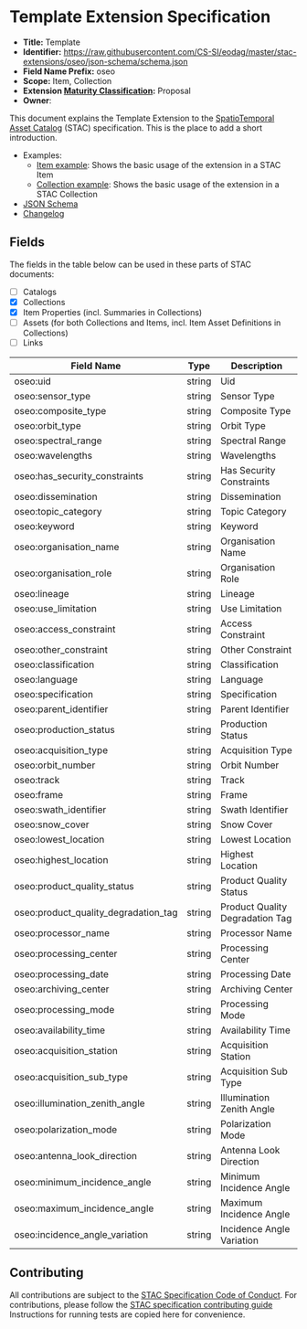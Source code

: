 # Template Extension Specification

- **Title:** Template
- **Identifier:** <https://raw.githubusercontent.com/CS-SI/eodag/master/stac-extensions/oseo/json-schema/schema.json>
- **Field Name Prefix:** oseo
- **Scope:** Item, Collection
- **Extension [Maturity Classification](https://github.com/radiantearth/stac-spec/tree/master/extensions/README.md#extension-maturity):** Proposal
- **Owner**:

This document explains the Template Extension to the [SpatioTemporal Asset Catalog](https://github.com/radiantearth/stac-spec) (STAC) specification.
This is the place to add a short introduction.

- Examples:
  - [Item example](examples/item.json): Shows the basic usage of the extension in a STAC Item
  - [Collection example](examples/collection.json): Shows the basic usage of the extension in a STAC Collection
- [JSON Schema](json-schema/schema.json)
- [Changelog](./CHANGELOG.md)

## Fields

The fields in the table below can be used in these parts of STAC documents:

- [ ] Catalogs
- [x] Collections
- [x] Item Properties (incl. Summaries in Collections)
- [ ] Assets (for both Collections and Items, incl. Item Asset Definitions in Collections)
- [ ] Links

| Field Name           | Type                      | Description                                  |
| -------------------- | ------------------------- | -------------------------------------------- |
| oseo:uid   | string                    | Uid |
| oseo:sensor_type   | string                    | Sensor Type |
| oseo:composite_type   | string                    | Composite Type |
| oseo:orbit_type   | string                    | Orbit Type |
| oseo:spectral_range   | string                    | Spectral Range |
| oseo:wavelengths   | string                    | Wavelengths |
| oseo:has_security_constraints   | string                    | Has Security Constraints |
| oseo:dissemination   | string                    | Dissemination |
| oseo:topic_category   | string                    | Topic Category |
| oseo:keyword         | string | Keyword |
| oseo:organisation_name         | string | Organisation Name |
| oseo:organisation_role         | string | Organisation Role |
| oseo:lineage         | string | Lineage |
| oseo:use_limitation         | string | Use Limitation |
| oseo:access_constraint         | string | Access Constraint |
| oseo:other_constraint         | string | Other Constraint |
| oseo:classification         | string | Classification |
| oseo:language         | string | Language |
| oseo:specification         | string | Specification |
| oseo:parent_identifier         | string | Parent Identifier |
| oseo:production_status         | string | Production Status |
| oseo:acquisition_type         | string | Acquisition Type |
| oseo:orbit_number         | string | Orbit Number |
| oseo:track         | string | Track |
| oseo:frame         | string | Frame |
| oseo:swath_identifier         | string | Swath Identifier |
| oseo:snow_cover         | string | Snow Cover |
| oseo:lowest_location         | string | Lowest Location |
| oseo:highest_location         | string | Highest Location |
| oseo:product_quality_status         | string | Product Quality Status |
| oseo:product_quality_degradation_tag         | string | Product Quality Degradation Tag |
| oseo:processor_name         | string | Processor Name |
| oseo:processing_center         | string | Processing Center |
| oseo:processing_date         | string | Processing Date |
| oseo:archiving_center         | string | Archiving Center |
| oseo:processing_mode         | string | Processing Mode |
| oseo:availability_time         | string | Availability Time |
| oseo:acquisition_station         | string | Acquisition Station |
| oseo:acquisition_sub_type         | string | Acquisition Sub Type |
| oseo:illumination_zenith_angle         | string | Illumination Zenith Angle |
| oseo:polarization_mode         | string | Polarization Mode |
| oseo:antenna_look_direction         | string | Antenna Look Direction |
| oseo:minimum_incidence_angle         | string | Minimum Incidence Angle |
| oseo:maximum_incidence_angle         | string | Maximum Incidence Angle |
| oseo:incidence_angle_variation         | string | Incidence Angle Variation |

## Contributing

All contributions are subject to the
[STAC Specification Code of Conduct](https://github.com/radiantearth/stac-spec/blob/master/CODE_OF_CONDUCT.md).
For contributions, please follow the
[STAC specification contributing guide](https://github.com/radiantearth/stac-spec/blob/master/CONTRIBUTING.md) Instructions
for running tests are copied here for convenience.

